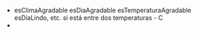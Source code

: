 * esClimaAgradable esDiaAgradable esTemperaturaAgradable esDiaLindo, etc. si está entre dos temperaturas - C
* 

